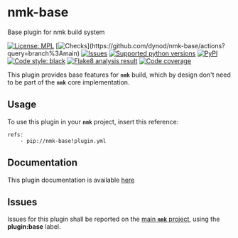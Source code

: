 # nmk-base
Base plugin for nmk build system

<!-- NMK-BADGES-BEGIN -->
[![License: MPL](https://img.shields.io/github/license/dynod/nmk-base?color=green)](https://github.com/dynod/nmk-base/blob/main/LICENSE)
[![Checks](https://img.shields.io/github/actions/workflow/status/dynod/nmk-base/build.yml?branch=main&label=build%20%26%20u.t.)](https://github.com/dynod/nmk-base/actions?query=branch%3Amain)
[![Issues](https://img.shields.io/github/issues-search/dynod/nmk?label=issues&query=is%3Aopen+is%3Aissue+label%3Aplugin%3Abase)](https://github.com/dynod/nmk/issues?q=is%3Aopen+is%3Aissue+label%3Aplugin%3Abase)
[![Supported python versions](https://img.shields.io/badge/python-3.8%20--%203.11-blue)](https://www.python.org/)
[![PyPI](https://img.shields.io/pypi/v/nmk-base)](https://pypi.org/project/nmk-base/)
[![Code style: black](https://img.shields.io/badge/code%20style-black-000000.svg)](https://github.com/psf/black)
[![Flake8 analysis result](https://img.shields.io/badge/flake8-0-green)](https://flake8.pycqa.org/)
[![Code coverage](https://img.shields.io/codecov/c/github/dynod/nmk-base)](https://app.codecov.io/gh/dynod/nmk-base)
<!-- NMK-BADGES-END -->

This plugin provides base features for **`nmk`** build, which by design don't need to be part of the **`nmk`** core implementation.

## Usage

To use this plugin in your **`nmk`** project, insert this reference:
```
refs:
    - pip://nmk-base!plugin.yml
```

## Documentation

This plugin documentation is available [here](https://github.com/dynod/nmk/wiki/nmk-base-plugin)

## Issues

Issues for this plugin shall be reported on the [main  **`nmk`** project](https://github.com/dynod/nmk/issues), using the **plugin:base** label.
